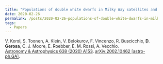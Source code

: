 ```yaml
---
title: "Populations of double white dwarfs in Milky Way satellites and their detectability with LISA"
date: 2020-02-26
permalink: /posts/2020-02-26-populations-of-double-white-dwarfs-in-milky-way-satellites-and-their-detectability-with-lisa
tags:
  - Papers
---
```






V. Korol, S. Toonen, A. Klein, V. Belokurov, F. Vincenzo, R. Buscicchio, **D. Gerosa**, C. J. Moore, E. Roebber, E. M. Rossi, A. Vecchio.\
[Astronomy & Astrophysics 638 (2020) A153](https://www.aanda.org/articles/aa/abs/2020/06/aa37764-20/aa37764-20.html). [arXiv:2002.10462 [astro-ph.GA]](https://arxiv.org/abs/2002.10462).